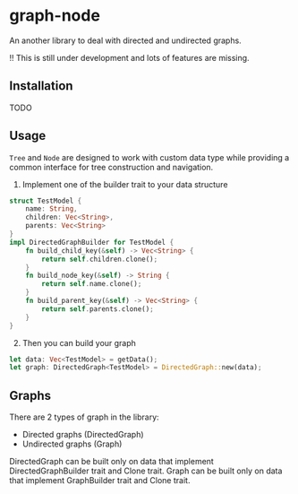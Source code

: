 # graph-node

An another library to deal with directed and undirected graphs.

!! This is still under development and lots of features are missing.

## Installation

TODO

## Usage

`Tree` and `Node` are designed to work with custom data type while providing a
common interface for tree construction and navigation.

1. Implement one of the builder trait to your data structure

```rs
struct TestModel {
    name: String,
    children: Vec<String>,
    parents: Vec<String>
}
impl DirectedGraphBuilder for TestModel {
    fn build_child_key(&self) -> Vec<String> {
        return self.children.clone();
    }
    fn build_node_key(&self) -> String {
        return self.name.clone();
    }
    fn build_parent_key(&self) -> Vec<String> {
        return self.parents.clone();
    }
}
```


2. Then you can build your graph

```rs
let data: Vec<TestModel> = getData();
let graph: DirectedGraph<TestModel> = DirectedGraph::new(data);
```

## Graphs

There are 2 types of graph in the library:
 - Directed graphs (DirectedGraph)
 - Undirected graphs (Graph)

DirectedGraph can be built only on data that implement DirectedGraphBuilder trait and Clone trait.
Graph can be built only on data that implement GraphBuilder trait and Clone trait.